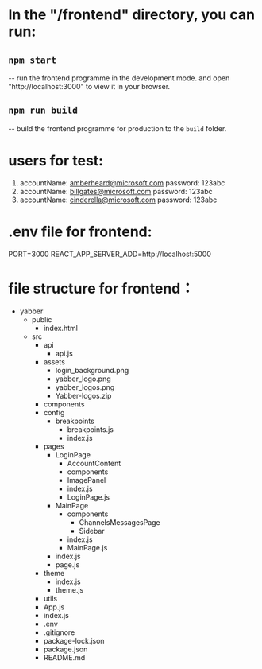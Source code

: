 # In the "/frontend" directory, you can run:
## `npm start`
  -- run the frontend programme in the development mode.
     and open "http://localhost:3000" to view it in your browser.

## `npm run build`
  -- build the frontend programme for production to the `build` folder.



# users for test:
1.  accountName: amberheard@microsoft.com
    password: 123abc
2.  accountName: billgates@microsoft.com
    password: 123abc
3.  accountName: cinderella@microsoft.com
    password: 123abc



# .env file for frontend:
PORT=3000
REACT_APP_SERVER_ADD=http://localhost:5000



# file structure for frontend：
- yabber
  - public
    - index.html
  - src
    - api
      - api.js
    - assets
      - login_background.png
      - yabber_logo.png
      - yabber_logos.png
      - Yabber-logos.zip
    - components
    - config
      - breakpoints
        - breakpoints.js
        - index.js
    - pages
      - LoginPage
        - AccountContent
        - components
        - ImagePanel
        - index.js
        - LoginPage.js
      - MainPage
        - components
          - ChannelsMessagesPage
          - Sidebar
        - index.js
        - MainPage.js
      - index.js
      - page.js
    - theme
      - index.js
      - theme.js
    - utils
    - App.js
    - index.js
    - .env
    - .gitignore
    - package-lock.json
    - package.json
    - README.md
